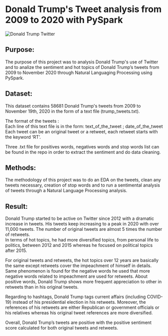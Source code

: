 # Donald Trump's Tweet analysis from 2009 to 2020 with PySpark
![Donald Trump Twitter](https://s.france24.com/media/display/ea55fa2e-d5f7-11ea-9e43-005056a964fe/w:1280/p:16x9/USA-TRUMP%20%282%29.webp)

## Purpose:
The purpose of this project was to analysis Donald Trump's use of Twitter and to analize the sentiment and hot topics of Donald Trump’s tweets from 2009 to November 2020 through Natural Languaging Processing using PySpark.

## Dataset:
This dataset contains 58681 Donald Trump's tweets from 2009 to November 19th, 2020 in the form of a text file (trump_tweets.txt).    

The format of the tweets :  
Each line of this text file is in the form: text_of_the_tweet ; date_of_the_tweet
Each tweet can be an original tweet or a retweet, each retweet starts with the keyword ‘RT’.

Three .txt file for positives words, negatives words and stop words list can be found in the repo in order to extract the sentiment and do data cleaning.

## Methods:
The methodology of this project was to do an EDA on the tweets, clean any tweets necessary, creation of stop words and to run a sentimental analysis of tweets through a Natural Language Processing analysis.

## Result: 
Donald Trump started to be active on Twitter since 2012 with a dramatic increase in tweets. His tweets keep increasing to a peak in 2020 with over 11,000 tweets. The number of original tweets are almost 5 times the number of retweets.  
In terms of hot topics, he had more diversified topics, from personal life to politics, between 2012 and 2015 whereas he focused on political topics after 2015.  

For original tweets and retweets, the hot topics over 12 years are basically the same except retweets cover the impeachment of himself in details. Same phenomenon is found for the negative words he used that more negative words related to impeachment are used for retweets. About positive words, Donald Trump shows more frequent appreciation to other in retweets than in his original tweets.  

Regarding to hashtags, Donald Trump tags current affairs (including COVID-19) instead of his presidential election in his retweets. Moreover, the references of his retweets are either Republican or government officials or his relatives whereas his original tweet references are more diversified.  

Overall, Donald Trump’s tweets are positive with the positive sentiment score calculated for both original tweets and retweets.  
